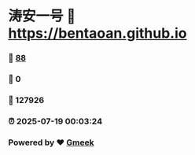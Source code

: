 # 涛安一号 :link: https://bentaoan.github.io 
### :page_facing_up: [88](https://bentaoan.github.io/tag.html) 
### :speech_balloon: 0 
### :hibiscus: 127926 
### :alarm_clock: 2025-07-19 00:03:24 
### Powered by :heart: [Gmeek](https://github.com/Meekdai/Gmeek)
